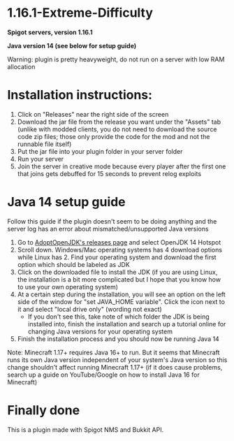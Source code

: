 # 1.16.1-Extreme-Difficulty

**Spigot servers, version 1.16.1**

**Java version 14 (see below for setup guide)**

Warning: plugin is pretty heavyweight, do not run on a server with low RAM allocation

# Installation instructions:

1. Click on "Releases" near the right side of the screen
2. Download the jar file from the release you want under the "Assets" tab (unlike with modded clients, you do not need to download the source code zip files; those only provide the code for the mod and not the runnable file itself)
3. Put the jar file into your plugin folder in your server folder
4. Run your server
5. Join the server in creative mode because every player after the first one that joins gets debuffed for 15 seconds to prevent relog exploits

# Java 14 setup guide

Follow this guide if the plugin doesn't seem to be doing anything and the server log has an error about mismatched/unsupported Java versions

1. Go to [AdoptOpenJDK's releases page](https://adoptopenjdk.net/releases.html) and select OpenJDK 14 Hotspot
2. Scroll down. Windows/Mac operating systems has 4 download options while Linux has 2. Find your operating system and download the first option which should be labeled as JDK
3. Click on the downloaded file to install the JDK (if you are using Linux, the installation is a bit more complicated but I hope that you know how to use your own operating system)
4. At a certain step during the installation, you will see an option on the left side of the window for "set JAVA_HOME variable". Click the icon next to it and select "local drive only" (wording not exact)
    * If you don't see this, take note of which folder the JDK is being installed into, finish the installation and search up a tutorial online for changing Java versions for your operating system
5. Finish the installation process and you should now be running Java 14

Note: Minecraft 1.17+ requires Java 16+ to run. But it seems that Minecraft runs its own Java version independent of your system's Java version so this change shouldn't affect running Minecraft 1.17+ (if it does cause problems, search up a guide on YouTube/Google on how to install Java 16 for Minecraft)

# Finally done

This is a plugin made with Spigot NMS and Bukkit API.